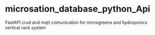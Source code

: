 # microsation_database_python_Api
FastAPI crud and mqtt comunication for microgreens and hydroponics vertical rack system 
